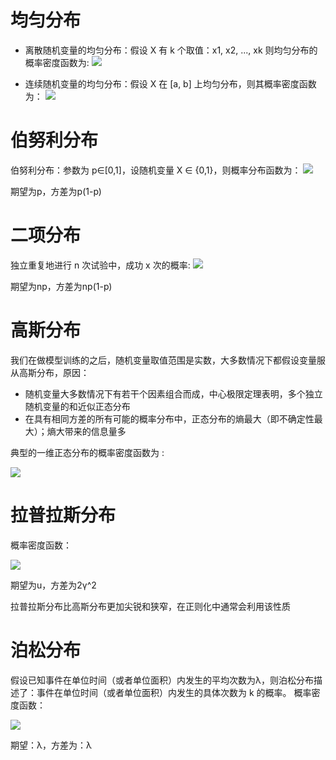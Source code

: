 # 均匀分布
- 离散随机变量的均匀分布：假设 X 有 k 个取值：x1, x2, ..., xk 则均匀分布的概率密度函数为:
![](https://tva1.sinaimg.cn/large/006y8mN6gy1g91ysz3sxsj30aw023glh.jpg)

- 连续随机变量的均匀分布：假设 X 在 \[a, b] 上均匀分布，则其概率密度函数为：
![](https://tva1.sinaimg.cn/large/006y8mN6gy1g91ythsdrgj30aa035glj.jpg)

# 伯努利分布
伯努利分布：参数为 p∈[0,1]，设随机变量 X ∈ {0,1}，则概率分布函数为：
![](https://tva1.sinaimg.cn/large/006y8mN6gy1g91yyoulv0j306m00lmwz.jpg)

期望为p，方差为p(1-p)

# 二项分布
独立重复地进行 n 次试验中，成功 x 次的概率:
![](https://tva1.sinaimg.cn/large/006y8mN6gy1g91z2sy9m5j308800ja9w.jpg)

期望为np，方差为np(1-p)

# 高斯分布

我们在做模型训练的之后，随机变量取值范围是实数，大多数情况下都假设变量服从高斯分布，原因：
- 随机变量大多数情况下有若干个因素组合而成，中心极限定理表明，多个独立随机变量的和近似正态分布
- 在具有相同方差的所有可能的概率分布中，正态分布的熵最大（即不确定性最大）；熵大带来的信息量多

典型的一维正态分布的概率密度函数为 :

![](https://tva1.sinaimg.cn/large/006y8mN6gy1g91z5lcnmcj30dk02fa9z.jpg)

# 拉普拉斯分布

概率密度函数：

![](https://tva1.sinaimg.cn/large/006y8mN6gy1g91z66211aj309c01hjr9.jpg)

期望为u，方差为2γ^2

拉普拉斯分布比高斯分布更加尖锐和狭窄，在正则化中通常会利用该性质

# 泊松分布

假设已知事件在单位时间（或者单位面积）内发生的平均次数为λ，则泊松分布描述了：事件在单位时间（或者单位面积）内发生的具体次数为 k 的概率。
概率密度函数：

![](https://tva1.sinaimg.cn/large/006y8mN6gy1g91z8oplp1j306f01g0sk.jpg)

期望：λ，方差为：λ